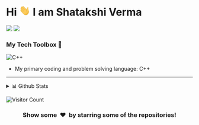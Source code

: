 # Hi <img src="https://raw.githubusercontent.com/ABSphreak/ABSphreak/master/gifs/Hi.gif" width="30px"> I am Shatakshi Verma
[<img height="30" src="https://img.shields.io/badge/twitter-%231DA1F2.svg?&style=for-the-badge&logo=twitter&logoColor=white" />](https://twitter.com/@shatakshi_024)
[<img height="30" src="https://img.shields.io/badge/linkedin-blue.svg?&style=for-the-badge&logo=linkedin&logoColor=white" />](https://www.linkedin.com/in/shatakshi-verma-708426200)

### My Tech Toolbox 🧰

<p align="left">
<img src="https://i.pinimg.com/originals/99/f8/87/99f887833c475448723d3c9ac16c179b.png" alt="C++" width="40" height="40"/> 
</p>

* My primary coding and problem solving language: C++

---
<details>
<summary>📊 Github Stats</summary>

<p align="center"> <img src="https://github-readme-stats.vercel.app/api?username=Shatakshi-verma&show_icons=true&theme=gotham" alt="Shatakshi Verma | Stats" />

</details>


![Visitor Count](https://profile-counter.glitch.me/%7BShatakshi-verma%7D/count.svg)

[twitter]: https://twitter.com/@shatakshi_024
[gmail]: shatakshiverma388@gmail.com
[linkedin]:https://www.linkedin.com/in/shatakshi-verma-708426200
[Instagram]: https://www.instagram.com/shatakshi24verma

<h3 align="center">Show some &nbsp;❤️&nbsp; by starring some of the repositories!</h3>
